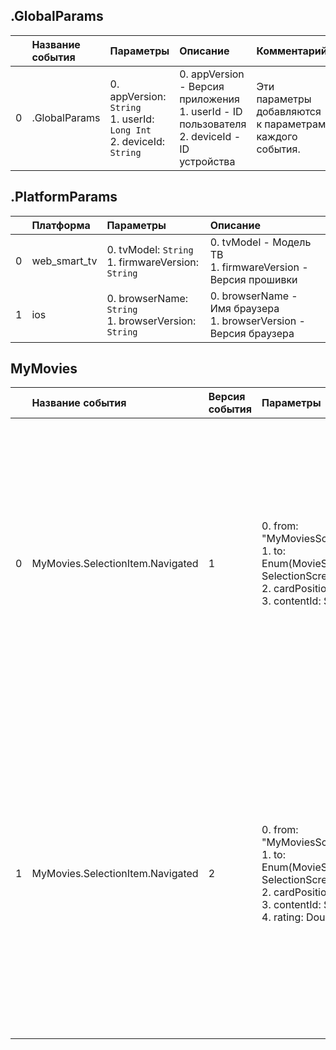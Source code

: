 ## .GlobalParams

|| Название события | Параметры | Описание | Комментарий |                    
|---:|:---|:---|:---|:---|
|0|.GlobalParams|0. appVersion: <code>String</code><br/>1. userId: <code>Long Int</code><br/>2. deviceId: <code>String</code><br/>|0. appVersion - Версия приложения<br/>1. userId - ID пользователя<br/>2. deviceId - ID устройства<br/>|Эти параметры добавляются к параметрам каждого события.|

## .PlatformParams

| | Платформа | Параметры | Описание |
|---:|:---|:---|:---|
|0|web_smart_tv|0. tvModel: <code>String</code><br/>1. firmwareVersion: <code>String</code><br/>|0. tvModel - Модель ТВ<br/>1. firmwareVersion - Версия прошивки<br/>|
|1|ios|0. browserName: <code>String</code><br/>1. browserVersion: <code>String</code><br/>|0. browserName - Имя браузера<br/>1. browserVersion - Версия браузера<br/>|

## MyMovies
| | Название события | Версия события | Параметры | Описание | Комментарий | ios | web_smart_tv |
|---:|:---|:---|:---|:---|:---|:---|:---|
|0|MyMovies.SelectionItem.Navigated|1|0. from: "MyMoviesScreen"<br>1. to: Enum(MovieScreen, SelectionScreen)<br>2. cardPosition: Int<br>3. contentId: String<br>|0. from - Страница, с которой произошел переход<br>1. to - Страница, на которою произошел переход<br>2. cardPosition - Позиция карточки в подборке<br>3. contentId - ID контента, по карточке которого произошел переход<br>|Переход по карточке контента|В разработке https://link.to/ticket-123|1.0 - 2.0 https://link.to/ticket-124|
|1|MyMovies.SelectionItem.Navigated|2|0. from: "MyMoviesScreen"<br>1. to: Enum(MovieScreen, SelectionScreen)<br>2. cardPosition: Int<br>3. contentId: String<br>4. rating: Double<br>|0. from - Страница, с которой произошел переход<br>1. to - Страница, на которою произошел переход<br>2. cardPosition - Позиция карточки в подборке<br>3. contentId - ID контента, по карточке которого произошел переход<br>4. rating - Рейтинг контента<br>|Переход по карточке контента||В разработке https://link.to/ticket-125|

